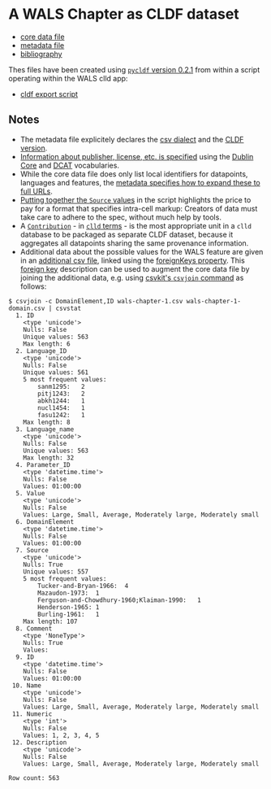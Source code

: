 A WALS Chapter as CLDF dataset
==============================

- [core data file](wals-chapter-1.csv)
- [metadata file](wals-chapter-1.csv-metadata.json)
- [bibliography](wals-chapter-1.bib)

Thes files have been created using [`pycldf` version 0.2.1](https://github.com/glottobank/pycldf) from within a script operating within the WALS clld app:

- [cldf export script](cldf.py)


Notes
-----

- The metadata file explicitely declares the [csv dialect](https://github.com/glottobank/cldf/blob/master/examples/wals/wals-chapter-1.csv-metadata.json#L18-L22) and the [CLDF version](https://github.com/glottobank/cldf/blob/master/examples/wals/wals-chapter-1.csv-metadata.json#L10).
- [Information about publisher, license, etc. is specified](https://github.com/glottobank/cldf/blob/master/examples/wals/wals-chapter-1.csv-metadata.json#L8-L17) using the [Dublin Core](http://dublincore.org/documents/2012/06/14/dcmi-terms/?v=terms) and [DCAT](https://www.w3.org/TR/vocab-dcat/) vocabularies.
- While the core data file does only list local identifiers for datapoints, languages and features, the [metadata specifies how to expand these to full URLs](https://github.com/glottobank/cldf/blob/master/examples/wals/wals-chapter-1.csv-metadata.json#L38).
- [Putting together the `Source` values](https://github.com/glottobank/cldf/blob/master/examples/wals/cldf.py#L20-L23) in the script highlights the price to pay for a format that specifies intra-cell markup: Creators of data must take care to adhere to the spec, without much help by tools.
- A [`Contribution`](https://github.com/glottobank/cldf/blob/master/examples/wals/cldf.py#L122) - in [`clld` terms](https://github.com/clld/clld/blob/master/clld/db/models/contribution.py#L28) - is the most appropriate unit in a `clld` database to be packaged as separate CLDF dataset, because it aggregates all datapoints sharing the same provenance information.
- Additional data about the possible values for the WALS feature are given in an [additional csv file](wals-chapter-1-domain.csv), linked using the [foreignKeys property](https://github.com/glottobank/cldf/blob/master/examples/wals/wals-chapter-1.csv-metadata.json#L67-L100). This [foreign key](https://www.w3.org/TR/tabular-metadata/#foreign-key-reference-between-tables) description can be used to augment the core data file by joining the additional data, e.g. using [csvkit's `csvjoin` command](https://csvkit.readthedocs.io/en/0.9.1/scripts/csvjoin.html) as follows:
```
$ csvjoin -c DomainElement,ID wals-chapter-1.csv wals-chapter-1-domain.csv | csvstat
  1. ID
	<type 'unicode'>
	Nulls: False
	Unique values: 563
	Max length: 6
  2. Language_ID
	<type 'unicode'>
	Nulls: False
	Unique values: 561
	5 most frequent values:
		sanm1295:	2
		pitj1243:	2
		abkh1244:	1
		nucl1454:	1
		fasu1242:	1
	Max length: 8
  3. Language_name
	<type 'unicode'>
	Nulls: False
	Unique values: 563
	Max length: 32
  4. Parameter_ID
	<type 'datetime.time'>
	Nulls: False
	Values: 01:00:00
  5. Value
	<type 'unicode'>
	Nulls: False
	Values: Large, Small, Average, Moderately large, Moderately small
  6. DomainElement
	<type 'datetime.time'>
	Nulls: False
	Values: 01:00:00
  7. Source
	<type 'unicode'>
	Nulls: True
	Unique values: 557
	5 most frequent values:
		Tucker-and-Bryan-1966:	4
		Mazaudon-1973:	1
		Ferguson-and-Chowdhury-1960;Klaiman-1990:	1
		Henderson-1965:	1
		Burling-1961:	1
	Max length: 107
  8. Comment
	<type 'NoneType'>
	Nulls: True
	Values: 
  9. ID
	<type 'datetime.time'>
	Nulls: False
	Values: 01:00:00
 10. Name
	<type 'unicode'>
	Nulls: False
	Values: Large, Small, Average, Moderately large, Moderately small
 11. Numeric
	<type 'int'>
	Nulls: False
	Values: 1, 2, 3, 4, 5
 12. Description
	<type 'unicode'>
	Nulls: False
	Values: Large, Small, Average, Moderately large, Moderately small

Row count: 563

